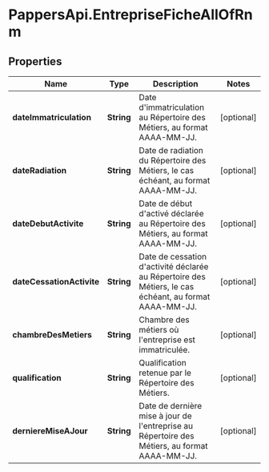 # PappersApi.EntrepriseFicheAllOfRnm

## Properties

Name | Type | Description | Notes
------------ | ------------- | ------------- | -------------
**dateImmatriculation** | **String** | Date d&#39;immatriculation au Répertoire des Métiers, au format AAAA-MM-JJ. | [optional] 
**dateRadiation** | **String** | Date de radiation du Répertoire des Métiers, le cas échéant, au format AAAA-MM-JJ. | [optional] 
**dateDebutActivite** | **String** | Date de début d&#39;activé déclarée au Répertoire des Métiers, au format AAAA-MM-JJ. | [optional] 
**dateCessationActivite** | **String** | Date de cessation d&#39;activité déclarée au Répertoire des Métiers, le cas échéant, au format AAAA-MM-JJ. | [optional] 
**chambreDesMetiers** | **String** | Chambre des métiers où l&#39;entreprise est immatriculée. | [optional] 
**qualification** | **String** | Qualification retenue par le Répertoire des Métiers. | [optional] 
**derniereMiseAJour** | **String** | Date de dernière mise à jour de l&#39;entreprise au Répertoire des Métiers, au format AAAA-MM-JJ. | [optional] 


